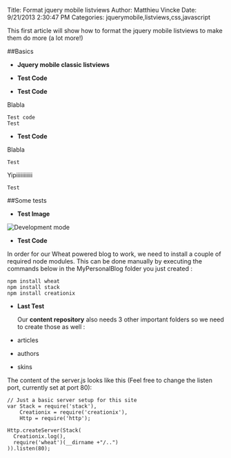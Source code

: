 Title: Format jquery mobile listviews
Author: Matthieu Vincke
Date: 9/21/2013 2:30:47 PM 
Categories: jquerymobile,listviews,css,javascript


This first article will show how to format the jquery mobile listviews to make them do more (a lot more!)

##Basics

- **Jquery mobile classic listviews**


- **Test Code**

- **Test Code**

Blabla

	Test code
	Test

- **Test Code**

Blabla

	Test

Yipiiiiiiiiiii

	Test




##Some tests

- **Test Image**

![Development mode](http://www.gravatar.com/avatar/aa9d29ca4e5f7d3889e715f56bcf6c7d.png)

- **Test Code**

In order for our Wheat powered blog to work, we need to install a couple of required node modules. This can be done manually by executing the commands below in the MyPersonalBlog folder you just created :

	npm install wheat
	npm install stack
	npm install creationix

- **Last Test**

  Our **content repository** also needs 3 other important folders so we need to create those as well :

 - articles
 - authors
 - skins
 
The content of the server.js looks like this (Feel free to change the listen port, currently set at port 80):

	// Just a basic server setup for this site
	var Stack = require('stack'),
	    Creationix = require('creationix'),
	    Http = require('http');

	Http.createServer(Stack(
	  Creationix.log(),
	  require('wheat')(__dirname +"/..")
	)).listen(80);

  